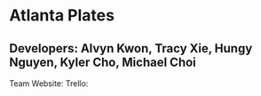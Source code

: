 # Atlanta Plates #

## Developers: Alvyn Kwon, Tracy Xie, Hungy Nguyen, Kyler Cho, Michael Choi ##

Team Website: 
Trello: 
